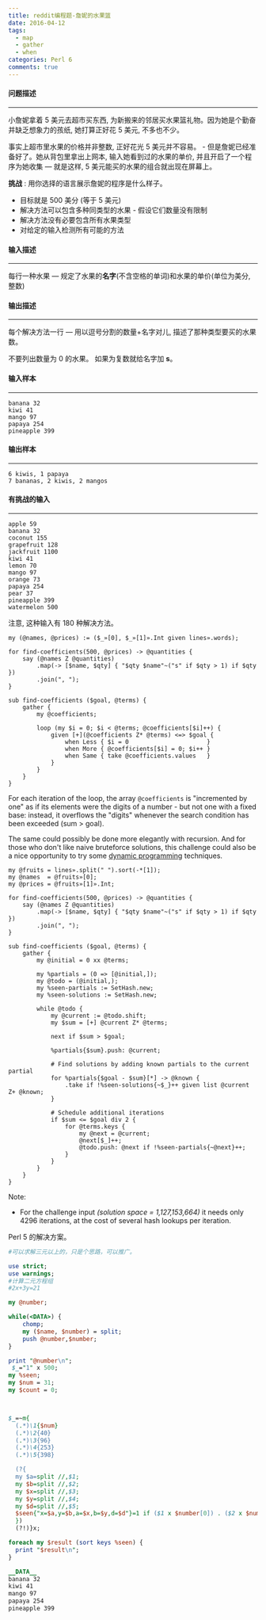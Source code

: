 ```yaml
---
title: reddit编程题-詹妮的水果篮
date: 2016-04-12
tags:
  - map
  - gather
  - when
categories: Perl 6
comments: true
---
```


#### 问题描述
---

小詹妮拿着 5 美元去超市买东西,  为新搬来的邻居买水果篮礼物。因为她是个勤奋并缺乏想象力的孩纸, 她打算正好花 5 美元, 不多也不少。

事实上超市里水果的价格并非整数, 正好花光 5 美元并不容易。 - 但是詹妮已经准备好了。她从背包里拿出上网本, 输入她看到过的水果的单价, 并且开启了一个程序为她收集 — 就是这样, 5 美元能买的水果的组合就出现在屏幕上。

**挑战** : 用你选择的语言展示詹妮的程序是什么样子。

- 目标就是 500 美分 (等于 5 美元)
- 解决方法可以包含多种同类型的水果 - 假设它们数量没有限制
- 解决方法没有必要包含所有水果类型
- 对给定的输入检测所有可能的方法



#### 输入描述
---

每行一种水果 — 规定了水果的**名字**(不含空格的单词)和水果的单价(单位为美分, 整数)

#### 输出描述
---

每个解决方法一行 — 用以逗号分割的数量+名字对儿, 描述了那种类型要买的水果数。

不要列出数量为 0 的水果。 如果为复数就给名字加 **s**。

#### 输入样本
---

```perl66
banana 32
kiwi 41
mango 97
papaya 254
pineapple 399
```

#### 输出样本
---

```perl66
6 kiwis, 1 papaya
7 bananas, 2 kiwis, 2 mangos
```

#### 有挑战的输入
---

```perl6
apple 59
banana 32
coconut 155
grapefruit 128
jackfruit 1100
kiwi 41
lemon 70
mango 97
orange 73
papaya 254
pear 37
pineapple 399
watermelon 500
```

注意, 这种输入有 180 种解决方法。

```perl6
my (@names, @prices) := ($_»[0], $_»[1]».Int given lines».words);

for find-coefficients(500, @prices) -> @quantities {
    say (@names Z @quantities)
        .map(-> [$name, $qty] { "$qty $name"~("s" if $qty > 1) if $qty })
        .join(", ");
}

sub find-coefficients ($goal, @terms) {
    gather {
        my @coefficients;

        loop (my $i = 0; $i < @terms; @coefficients[$i]++) {
            given [+](@coefficients Z* @terms) <=> $goal {
                when Less { $i = 0                      }
                when More { @coefficients[$i] = 0; $i++ }
                when Same { take @coefficients.values   }
            }
        }
    }
}
```

For each iteration of the loop, the array `@coefficients` is "incremented by one" as if its elements were the digits of a number - but not one with a fixed base: instead, it overflows the "digits" whenever the search condition has been exceeded (sum > goal).

The same could possibly be done more elegantly with recursion. And for those who don't like naive bruteforce solutions, this challenge could also be a nice opportunity to try some [dynamic programming](https://en.wikipedia.org/wiki/Dynamic_programming) techniques.

```perl6
my @fruits = lines».split(" ").sort(-*[1]);
my @names  = @fruits»[0];
my @prices = @fruits»[1]».Int;

for find-coefficients(500, @prices) -> @quantities {
    say (@names Z @quantities)
        .map(-> [$name, $qty] { "$qty $name"~("s" if $qty > 1) if $qty })
        .join(", ");
}

sub find-coefficients ($goal, @terms) {
    gather {
        my @initial = 0 xx @terms;

        my %partials = (0 => [@initial,]);
        my @todo = (@initial,);
        my %seen-partials := SetHash.new;
        my %seen-solutions := SetHash.new;

        while @todo {
            my @current := @todo.shift;
            my $sum = [+] @current Z* @terms;

            next if $sum > $goal;

            %partials{$sum}.push: @current;

            # Find solutions by adding known partials to the current partial
            for %partials{$goal - $sum}[*] -> @known {
                .take if !%seen-solutions{~$_}++ given list @current Z+ @known;
            }

            # Schedule additional iterations
            if $sum <= $goal div 2 {
                for @terms.keys {
                    my @next = @current;
                    @next[$_]++;
                    @todo.push: @next if !%seen-partials{~@next}++;
                }
            }
        }
    }
}
```

Note:

- For the challenge input *(solution space = 1,127,153,664)* it needs only 4296 iterations, at the cost of several hash lookups per iteration.





Perl 5 的解决方案。

```perl
#可以求解三元以上的，只是个思路，可以推广。

use strict;
use warnings;
#计算二元方程组
#2x+3y=21

my @number;

while(<DATA>) {
    chomp;
    my ($name, $number) = split;
    push @number,$number;
}

print "@number\n";
 $_="1" x 500;
my %seen;
my $num = 31;
my $count = 0;



$_=~m{
  (.*)\1{$num}
  (.*)\2{40}
  (.*)\3{96}
  (.*)\4{253}
  (.*)\5{398}

  (?{
  my $a=split //,$1;
  my $b=split //,$2;
  my $x=split //,$3;
  my $y=split //,$4;
  my $d=split //,$5;
  $seen{"x=$a,y=$b,a=$x,b=$y,d=$d"}=1 if ($1 x $number[0]) . ($2 x $number[1]) . ($3 x $number[2]) . ($4 x $number[3]) . ($5 x $number[4]) eq $_ ;
  })
  (?!)}x;

foreach my $result (sort keys %seen) {
  print "$result\n";
}

__DATA__
banana 32
kiwi 41
mango 97
papaya 254
pineapple 399
```
